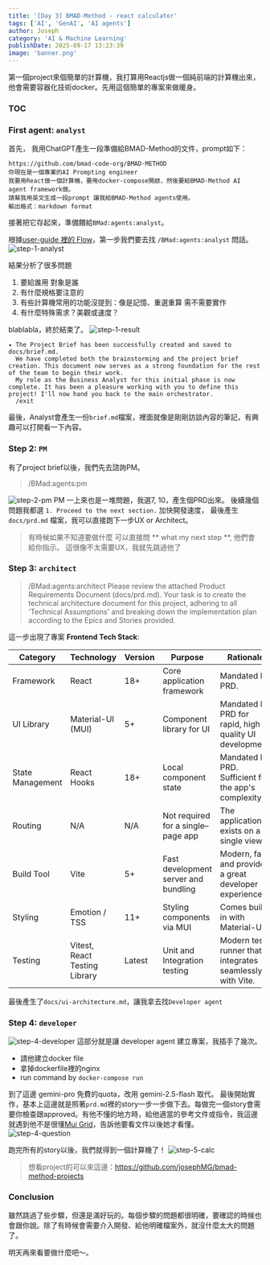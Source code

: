 ```yaml
---
title: '[Day 3] BMAD-Method - react calculator'
tags: ['AI', 'GenAI', 'AI agents']
author: Joseph
category: 'AI & Machine Learning'
publishDate: 2025-09-17 13:23:39
image: 'banner.png'
---
```


第一個project來個簡單的計算機，我打算用Reactjs做一個純前端的計算機出來，他會需要容器化技術docker。先用這個簡單的專案來做暖身。

### TOC

<!-- more -->

### First agent: `analyst`

首先， 我用ChatGPT產生一段準備給BMAD-Method的文件，prompt如下：

```shell
https://github.com/bmad-code-org/BMAD-METHOD
你現在是一個專業的AI Prompting engineer
我要用React做一個計算機，要用docker-compose開啟，然後要給BMAD-Method AI agent framework做。
請幫我用英文生成一段prompt 讓我給BMAD-Method agents使用。
輸出格式：markdown format
```

接著把它存起來，準備餵給`BMad:agents:analyst`。

根據[user-guide 裡的 Flow](https://github.com/bmad-code-org/BMAD-METHOD/blob/main/docs/user-guide.md#the-planning-workflow-web-ui-or-powerful-ide-agents)，第一步我們要去找 `/BMad:agents:analyst` 問話。
![step-1-analyst](./step-1-analyst.png)

結果分析了很多問題

1. 要給誰用 對象是誰
2. 有什麼規格要注意的
3. 有些計算機常用的功能沒提到：像是記憶、重選重算 需不需要實作
4. 有什麼特殊需求？美觀或速度？

blablabla，終於結束了。
![step-1-result](./step-1-result.png)

```
✦ The Project Brief has been successfully created and saved to docs/brief.md.
  We have completed both the brainstorming and the project brief creation. This document now serves as a strong foundation for the rest of the team to begin their work.
  My role as the Business Analyst for this initial phase is now complete. It has been a pleasure working with you to define this project! I'll now hand you back to the main orchestrator.
  /exit
```

最後，Analyst會產生一份`brief.md`檔案，裡面就像是剛剛訪談內容的筆記，有興趣可以打開看一下內容。

### Step 2: `PM`

有了project brief以後，我們先去諮詢PM。

> /BMad:agents:pm

![step-2-pm](./step-2-pm.png)
PM 一上來也是一堆問題，我選7, 10，產生個PRD出來。
後續幾個問題我都選 `1. Proceed to the next section.` 加快開發速度， 最後產生 `docs/prd.md` 檔案，我可以直接跑下一步UX or Architect。

> 有時候如果不知道要做什麼 可以直接問 ** what my next step **, 他們會給你指示。
> 這很像不太需要UX，我就先跳過他了

### Step 3: `architect`

> /BMad:agents:architect Please review the attached Product Requirements Document (docs/prd.md). Your task is to create the technical architecture document for this project, adhering to all 'Technical Assumptions' and breaking down the implementation plan according to the Epics and Stories provided.

這一步出現了專案 **Frontend Tech Stack**:

| Category         | Technology                    | Version | Purpose                              | Rationale                                                |
| ---------------- | ----------------------------- | ------- | ------------------------------------ | -------------------------------------------------------- |
| Framework        | React                         | 18+     | Core application framework           | Mandated by PRD.                                         |
| UI Library       | Material-UI (MUI)             | 5+      | Component library for UI             | Mandated by PRD for rapid, high-quality UI development.  |
| State Management | React Hooks                   | 18+     | Local component state                | Mandated by PRD. Sufficient for the app's complexity.    |
| Routing          | N/A                           | N/A     | Not required for a single–page app   | The application exists on a single view.                 |
| Build Tool       | Vite                          | 5+      | Fast development server and bundling | Modern, fast, and provides a great developer experience. |
| Styling          | Emotion / TSS                 | 11+     | Styling components via MUI           | Comes built-in with Material-UI.                         |
| Testing          | Vitest, React Testing Library | Latest  | Unit and Integration testing         | Modern test runner that integrates seamlessly with Vite. |

最後產生了`docs/ui-architecture.md`，讓我拿去找`Developer agent`

### Step 4: `developer`

![step-4-developer](./step-4-developer.png)
這部分就是讓 developer agent 建立專案，我插手了幾次。

- 請他建立docker file
- 拿掉dockerfile裡的nginx
- run command by `docker-compose run`

到了這邊 gemini-pro 免費的quota，改用 gemini-2.5-flash 取代。
最後開始實作，基本上這邊就是照著`prd.md`裡的story一步一步做下去。每做完一個story會需要你檢查跟approved。有他不懂的地方時，給他適當的參考文件或指令，我這邊就遇到他不是很懂[Mui Grid](https://mui.com/material-ui/react-grid/)，告訴他要看文件以後她才看懂。
![step-4-question](./step-4-question.png)

跑完所有的story以後，我們就得到一個計算機了！
![step-5-calc](step-5-calc.png)

> 想看project的可以來這邊：https://github.com/josephMG/bmad-method-projects

### Conclusion

雖然跳過了些步驟，但還是滿好玩的。每個步驟的問題都很明確，要確認的時候也會跟你說。除了有時候會需要介入開發、給他明確檔案外，就沒什麼太大的問題了。

明天再來看要做什麼吧～。
